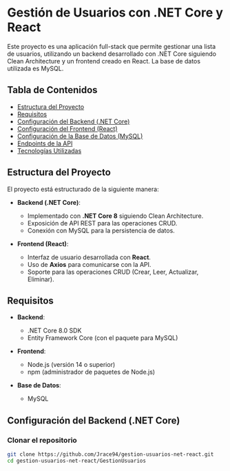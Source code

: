 # Gestión de Usuarios con .NET Core y React

Este proyecto es una aplicación full-stack que permite gestionar una lista de usuarios, utilizando un backend desarrollado con .NET Core siguiendo Clean Architecture y un frontend creado en React. La base de datos utilizada es MySQL.

## Tabla de Contenidos
- [Estructura del Proyecto](#estructura-del-proyecto)
- [Requisitos](#requisitos)
- [Configuración del Backend (.NET Core)](#configuración-del-backend-net-core)
- [Configuración del Frontend (React)](#configuración-del-frontend-react)
- [Configuración de la Base de Datos (MySQL)](#configuración-de-la-base-de-datos-mysql)
- [Endpoints de la API](#endpoints-de-la-api)
- [Tecnologías Utilizadas](#tecnologías-utilizadas)

## Estructura del Proyecto

El proyecto está estructurado de la siguiente manera:

- **Backend (.NET Core)**:
  - Implementado con **.NET Core 8** siguiendo Clean Architecture.
  - Exposición de API REST para las operaciones CRUD.
  - Conexión con MySQL para la persistencia de datos.
  
- **Frontend (React)**:
  - Interfaz de usuario desarrollada con **React**.
  - Uso de **Axios** para comunicarse con la API.
  - Soporte para las operaciones CRUD (Crear, Leer, Actualizar, Eliminar).

## Requisitos

- **Backend**:
  - .NET Core 8.0 SDK
  - Entity Framework Core (con el paquete para MySQL)

- **Frontend**:
  - Node.js (versión 14 o superior)
  - npm (administrador de paquetes de Node.js)

- **Base de Datos**:
  - MySQL

## Configuración del Backend (.NET Core)

### Clonar el repositorio
   ```bash
   git clone https://github.com/Jrace94/gestion-usuarios-net-react.git
   cd gestion-usuarios-net-react/GestionUsuarios